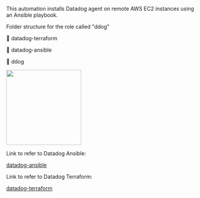 This automation installs Datadog agent on remote AWS EC2 instances using an Ansible playbook.

Folder structure for the role called "ddog"

📁 datadog-terraform

📁 datadog-ansible

📁 ddog

<img src="https://github.com/user-attachments/assets/6c0c7984-9959-4b43-a26c-49e3c5074f3c" width="200" height="200" />

Link to refer to Datadog Ansible:

[datadog-ansible](https://github.com/thangacodes/monitoring/blob/main/datadog/datadog-ansible/README.md)

Link to refer to Datadog Terraform:

[datadog-terraform](https://github.com/thangacodes/monitoring/blob/main/datadog/datadog-terraform/README.md)
